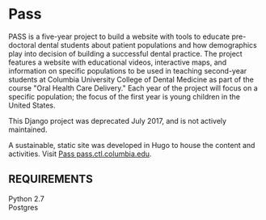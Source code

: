 Pass
==========

PASS is a five-year project to build a website with tools to educate pre-doctoral dental students about patient populations and how demographics play into decision of building a successful dental practice. The project features a website with educational videos, interactive maps, and information on specific populations to be used in teaching second-year students at Columbia University College of Dental Medicine as part of the course "Oral Health Care Delivery." Each year of the project will focus on a specific population; the focus of the first year is young children in the United States.

This Django project was deprecated July 2017, and is not actively maintained.

A sustainable, static site was developed in Hugo to house the content and activities. Visit <a href="http://pass.ctl.columbia.edu">Pass pass.ctl.columbia.edu</a>.

REQUIREMENTS
------------
Python 2.7  
Postgres  
